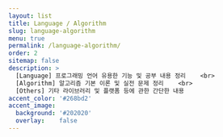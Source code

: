 ```yaml
---
layout: list
title: Language / Algorithm
slug: language-algorithm
menu: true
permalink: /language-algorithm/
order: 2
sitemap: false
description: >
  [Language] 프로그래밍 언어 유용한 기능 및 공부 내용 정리    <br> 
  [Algorithm] 알고리즘 기본 이론 및 실전 문제 정리    <br> 
  [Others] 기타 라이브러리 및 플랫폼 등에 관한 간단한 내용
accent_color: '#268bd2'
accent_image:
  background: '#202020'
  overlay:    false
---
```


